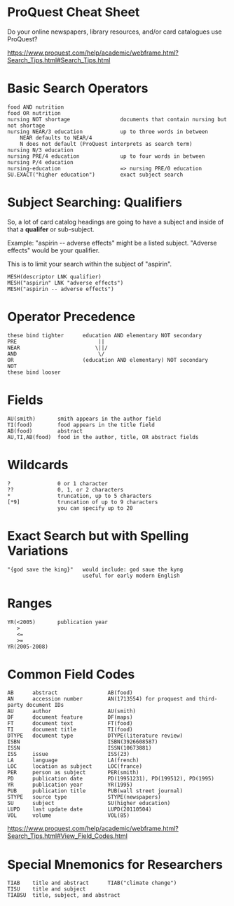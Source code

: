 # ProQuest Cheat Sheet

Do your online newspapers, library resources, and/or card catalogues
use ProQuest?

https://www.proquest.com/help/academic/webframe.html?Search_Tips.html#Search_Tips.html

# Basic Search Operators

    food AND nutrition
    food OR nutrition
    nursing NOT shortage                documents that contain nursing but not shortage
    nursing NEAR/3 education            up to three words in between
        NEAR defaults to NEAR/4
        N does not default (ProQuest interprets as search term)
    nursing N/3 education
    nursing PRE/4 education             up to four words in between
    nursing P/4 education
    nursing-education                   => nursing PRE/0 education
    SU.EXACT("higher education")        exact subject search

# Subject Searching: Qualifiers

So, a lot of card catalog headings are going to have a subject and
inside of that a **qualifer** or sub-subject.

Example: "aspirin -- adverse effects" might be a listed subject.
"Adverse effects" would be your qualifier.

This is to limit your search within the subject of "aspirin".

    MESH(descriptor LNK qualifier)
    MESH("aspirin" LNK "adverse effects")
    MESH("aspirin -- adverse effects")
    
# Operator Precedence

    these bind tighter      education AND elementary NOT secondary
    PRE                          ||
    NEAR                        \||/
    AND                          \/
    OR                      (education AND elementary) NOT secondary
    NOT
    these bind looser

# Fields

    AU(smith)       smith appears in the author field
    TI(food)        food appears in the title field
    AB(food)        abstract
    AU,TI,AB(food)  food in the author, title, OR abstract fields

# Wildcards

    ?               0 or 1 character
    ??              0, 1, or 2 characters
    *               truncation, up to 5 characters
    [*9]            truncation of up to 9 characters
                    you can specify up to 20

# Exact Search but with Spelling Variations

    "{god save the king}"   would include: god saue the kyng
                            useful for early modern English
                    
# Ranges

    YR(<2005)       publication year
       >
       <=
       >=
    YR(2005-2008)

# Common Field Codes

    AB      abstract                AB(food)
    AN      accession number        AN(1713554) for proquest and third-party document IDs
    AU      author                  AU(smith)
    DF      document feature        DF(maps)
    FT      document text           FT(food)
    TI      document title          TI(food)
    DTYPE   document type           DTYPE(literature review)
    ISBN                            ISBN(3926608587)
    ISSN                            ISSN(10673881)
    ISS     issue                   ISS(23)
    LA      language                LA(french)
    LOC     location as subject     LOC(france)
    PER     person as subject       PER(smith)
    PD      publication date        PD(19951231), PD(199512), PD(1995)
    YR      publication year        YR(1995)
    PUB     publication title       PUB(wall street journal)
    STYPE   source type             STYPE(newspapers)
    SU      subject                 SU(higher education)
    LUPD    last update date        LUPD(20110504)
    VOL     volume                  VOL(85)

https://www.proquest.com/help/academic/webframe.html?Search_Tips.html#View_Field_Codes.html

# Special Mnemonics for Researchers

    TIAB    title and abstract      TIAB("climate change")
    TISU    title and subject
    TIABSU  title, subject, and abstract

